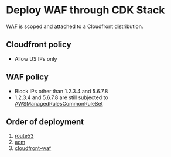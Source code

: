 # Deploy WAF through CDK Stack

WAF is scoped and attached to a Cloudfront distribution.

## Cloudfront policy

- Allow US IPs only

## WAF policy

- Block IPs other than 1.2.3.4 and 5.6.7.8
- 1.2.3.4 and 5.6.7.8 are still subjected to [AWSManagedRulesCommonRuleSet](https://docs.aws.amazon.com/waf/latest/developerguide/aws-managed-rule-groups-baseline.html#aws-managed-rule-groups-baseline-crs)

## Order of deployment

1. [route53](./route53/)
2. [acm](./acm/)
3. [cloudfront-waf](./cloudfront-waf/)
